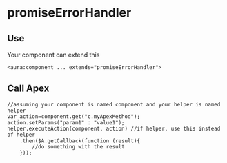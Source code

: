 # promiseErrorHandler

## Use
Your component can extend this

`
<aura:component ... extends="promiseErrorHandler">
`

## Call Apex

```
//assuming your component is named component and your helper is named helper
var action=component.get("c.myApexMethod");
action.setParams("param1" : "value1");
helper.executeAction(component, action) //if helper, use this instead of helper
	.then($A.getCallback(function (result){
		//do something with the result
	}));
```




